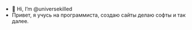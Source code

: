 - 👋 Hi, I’m @universekilled
- Привет, я учусь на программиста, создаю сайты делаю софты и так далее.

<!---
universekilled/universekilled is a ✨ special ✨ repository because its `README.md` (this file) appears on your GitHub profile.
You can click the Preview link to take a look at your changes.
--->
